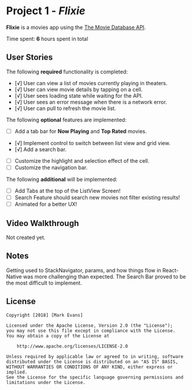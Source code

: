# Project 1 - _Flixie_

**Flixie** is a movies app using the [The Movie Database API](http://docs.themoviedb.apiary.io/#).

Time spent: **6** hours spent in total

## User Stories

The following **required** functionality is completed:

- [√] User can view a list of movies currently playing in theaters.
- [√] User can view movie details by tapping on a cell.
- [√] User sees loading state while waiting for the API.
- [√] User sees an error message when there is a network error.
- [√] User can pull to refresh the movie list.

The following **optional** features are implemented:

- [ ] Add a tab bar for **Now Playing** and **Top Rated** movies.
- [√] Implement control to switch between list view and grid view.
- [√] Add a search bar.
- [ ] Customize the highlight and selection effect of the cell.
- [ ] Customize the navigation bar.

The following **additional** will be implemented:

- [ ] Add Tabs at the top of the ListView Screen!
- [ ] Search Feature should search new movies not filter existing results!
- [ ] Animated for a better UX!

## Video Walkthrough

Not created yet.

## Notes

Getting used to StackNavigator, params, and how things flow in React-Native was more challenging than expected. The Search Bar proved to be the most difficult to implement.

## License

    Copyright [2018] [Mark Evans]

    Licensed under the Apache License, Version 2.0 (the "License");
    you may not use this file except in compliance with the License.
    You may obtain a copy of the License at

        http://www.apache.org/licenses/LICENSE-2.0

    Unless required by applicable law or agreed to in writing, software
    distributed under the License is distributed on an "AS IS" BASIS,
    WITHOUT WARRANTIES OR CONDITIONS OF ANY KIND, either express or implied.
    See the License for the specific language governing permissions and
    limitations under the License.
